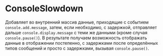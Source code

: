 ConsoleSlowdown
===============

Добавляет во внутренний массив данные, приходящие с событием `console.add.message`,
затем, если необходимо, с задержкой, отправляет дальше `console.display.message`
с теми же данными (кроме случая `console.pause()`). В результате получаем возможность
отображать данные в отображении постепенно, с задержками после определённых типов
сообщений и просто с задержками, вызывая `console.pause()`.

